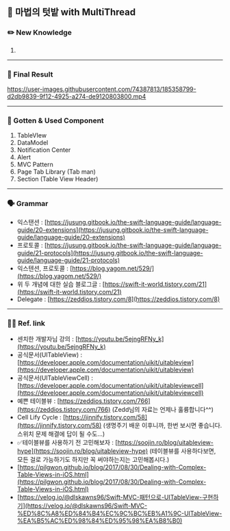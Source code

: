 ## 🌾 마법의 텃밭 with MultiThread

### ✏️ New Knowledge

1.

---

### 📱 Final Result

https://user-images.githubusercontent.com/74387813/185358799-d2db9839-9f12-4925-a274-de9120803800.mp4

---

### 🧠 Gotten & Used Component

1. TableVIew
2. DataModel
3. Notification Center
4. Alert
5. MVC Pattern
6. Page Tab Library (Tab man)
7. Section (Table View Header)

---

### 🗣 Grammar 

- 익스탠션 : [https://jusung.gitbook.io/the-swift-language-guide/language-guide/20-extensions](https://jusung.gitbook.io/the-swift-language-guide/language-guide/20-extensions)
- 프로토콜 : [https://jusung.gitbook.io/the-swift-language-guide/language-guide/21-protocols](https://jusung.gitbook.io/the-swift-language-guide/language-guide/21-protocols)
- 익스텐션, 프로토콜 : [https://blog.yagom.net/529/](https://blog.yagom.net/529/)
- 위 두 개념에 대한 실습 블로그글 : [https://swift-it-world.tistory.com/21](https://swift-it-world.tistory.com/21)
- Delegate : [https://zeddios.tistory.com/8](https://zeddios.tistory.com/8)

---

### 🧑‍💻 Ref. link

- 센치한 개발자님 강의 : [https://youtu.be/5ejngRFNy_k](https://youtu.be/5ejngRFNy_k)
- 공식문서(UITableView) : [https://developer.apple.com/documentation/uikit/uitableview](https://developer.apple.com/documentation/uikit/uitableview)
- 공식문서(UITableViewCell) : [https://developer.apple.com/documentation/uikit/uitableviewcell](https://developer.apple.com/documentation/uikit/uitableviewcell)
- 예쁜 테이블뷰 : [https://zeddios.tistory.com/766](https://zeddios.tistory.com/766) (Zedd님의 자료는 언제나 훌륭합니다^^)
- Cell Lify Cycle : [https://jinnify.tistory.com/58](https://jinnify.tistory.com/58) (생명주기 배운 이후니까, 한번 보시면 좋습니다. 스위치 문제 해결에 답이 될 수도...)
- ✅테이블뷰를 사용하기 전 고민해보자 : [https://soojin.ro/blog/uitableview-hype](https://soojin.ro/blog/uitableview-hype) (테이블뷰를 사용하다보면, 모든 걸로 가능하기도 하지만 꼭 써야하는지는 고민해봅시다.)
- [https://pilgwon.github.io/blog/2017/08/30/Dealing-with-Complex-Table-Views-in-iOS.html](https://pilgwon.github.io/blog/2017/08/30/Dealing-with-Complex-Table-Views-in-iOS.html)
- [https://velog.io/@dlskawns96/Swift-MVC-패턴으로-UITableView-구현하기](https://velog.io/@dlskawns96/Swift-MVC-%ED%8C%A8%ED%84%B4%EC%9C%BC%EB%A1%9C-UITableView-%EA%B5%AC%ED%98%84%ED%95%98%EA%B8%B0)

